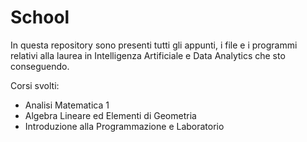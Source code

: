 # School

In questa repository sono presenti tutti gli appunti, i file e i programmi relativi alla laurea in Intelligenza Artificiale e Data Analytics che sto conseguendo.

Corsi svolti:

- Analisi Matematica 1
- Algebra Lineare ed Elementi di Geometria
- Introduzione alla Programmazione e Laboratorio